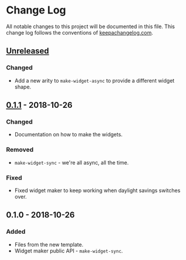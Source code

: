 # Change Log
All notable changes to this project will be documented in this file. This change log follows the conventions of [keepachangelog.com](http://keepachangelog.com/).

## [Unreleased]
### Changed
- Add a new arity to `make-widget-async` to provide a different widget shape.

## [0.1.1] - 2018-10-26
### Changed
- Documentation on how to make the widgets.

### Removed
- `make-widget-sync` - we're all async, all the time.

### Fixed
- Fixed widget maker to keep working when daylight savings switches over.

## 0.1.0 - 2018-10-26
### Added
- Files from the new template.
- Widget maker public API - `make-widget-sync`.

[Unreleased]: https://github.com/your-name/proyecto/compare/0.1.1...HEAD
[0.1.1]: https://github.com/your-name/proyecto/compare/0.1.0...0.1.1
